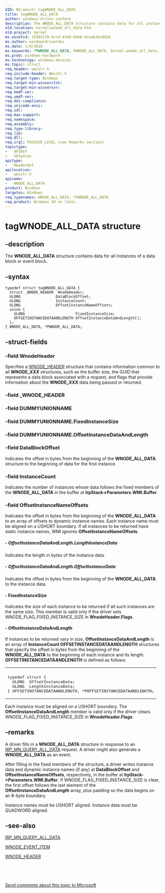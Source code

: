 ```yaml
---
UID: NS:wmistr.tagWNODE_ALL_DATA
title: tagWNODE_ALL_DATA
author: windows-driver-content
description: The WNODE_ALL_DATA structure contains data for all instances of a data block or event block.
old-location: kernel\wnode_all_data.htm
old-project: kernel
ms.assetid: 15582270-6cc4-43d4-b9e6-dceab3bc092d
ms.author: windowsdriverdev
ms.date: 1/4/2018
ms.keywords: *PWNODE_ALL_DATA, PWNODE_ALL_DATA, kernel.wnode_all_data, tagWNODE_ALL_DATA, WNODE_ALL_DATA structure [Kernel-Mode Driver Architecture], PWNODE_ALL_DATA structure pointer [Kernel-Mode Driver Architecture], kstruct_d_f0048b24-6d54-40c6-bb6a-8ed796a226d8.xml, wmistr/PWNODE_ALL_DATA, wmistr/WNODE_ALL_DATA, WNODE_ALL_DATA
ms.prod: windows-hardware
ms.technology: windows-devices
ms.topic: struct
req.header: wmistr.h
req.include-header: Wmistr.h
req.target-type: Windows
req.target-min-winverclnt: 
req.target-min-winversvr: 
req.kmdf-ver: 
req.umdf-ver: 
req.ddi-compliance: 
req.unicode-ansi: 
req.idl: 
req.max-support: 
req.namespace: 
req.assembly: 
req.type-library: 
req.lib: 
req.dll: 
req.irql: PASSIVE_LEVEL (see Remarks section)
topictype: 
-	APIRef
-	kbSyntax
apitype: 
-	HeaderDef
apilocation: 
-	wmistr.h
apiname: 
-	WNODE_ALL_DATA
product: Windows
targetos: Windows
req.typenames: WNODE_ALL_DATA, *PWNODE_ALL_DATA
req.product: Windows 10 or later.
---
```


# tagWNODE_ALL_DATA structure


## -description


The <b>WNODE_ALL_DATA</b> structure contains data for all instances of a data block or event block.


## -syntax


````
typedef struct tagWNODE_ALL_DATA {
  struct _WNODE_HEADER  WnodeHeader;
  ULONG                DataBlockOffset;
  ULONG                InstanceCount;
  ULONG                OffsetInstanceNameOffsets;
  union {
    ULONG                       FixedInstanceSize;
    OFFSETINSTANCEDATAANDLENGTH OffsetInstanceDataAndLength[];
  };
} WNODE_ALL_DATA, *PWNODE_ALL_DATA;
````


## -struct-fields




### -field WnodeHeader

Specifies a <a href="..\wmistr\ns-wmistr-_wnode_header.md">WNODE_HEADER</a> structure that contains information common to all <b>WNODE_<i>XXX</i></b> structures, such as the buffer size, the GUID that represents a data block associated with a request, and flags that provide information about the <b>WNODE_<i>XXX</i></b> data being passed or returned.


### -field _WNODE_HEADER

 


### -field DUMMYUNIONNAME

 


### -field DUMMYUNIONNAME.FixedInstanceSize

 


### -field DUMMYUNIONNAME.OffsetInstanceDataAndLength

 


### -field DataBlockOffset

Indicates the offset in bytes from the beginning of the <b>WNODE_ALL_DATA</b> structure to the beginning of data for the first instance. 


### -field InstanceCount

Indicates the number of instances whose data follows the fixed members of the <b>WNODE_ALL_DATA</b> in the buffer at <b>IrpStack-&gt;Parameters.WMI.Buffer</b>. 


### -field OffsetInstanceNameOffsets

Indicates the offset in bytes from the beginning of the <b>WNODE_ALL_DATA</b> to an array of offsets to dynamic instance names. Each instance name must be aligned on a USHORT boundary. If all instances to be returned have static instance names, WMI ignores <b>OffsetInstanceNameOffsets</b>.


##### - OffsetInstanceDataAndLength.LengthInstanceData

Indicates the length in bytes of the instance data.


##### - OffsetInstanceDataAndLength.OffsetInstanceData

Indicates the offset in bytes from the beginning of the <b>WNODE_ALL_DATA</b> to the instance data.


#### - FixedInstanceSize

Indicates the size of each instance to be returned if all such instances are the same size. This member is valid only if the driver sets WNODE_FLAG_FIXED_INSTANCE_SIZE in <b>WnodeHeader.Flags</b>. 


#### - OffsetInstanceDataAndLength

If instances to be returned vary in size, <b>OffsetInstanceDataAndLength</b> is an array of <b>InstanceCount </b><b>OFFSETINSTANCEDATAANDLENGTH</b> structures that specify the offset in bytes from the beginning of the <b>WNODE_ALL_DATA</b> to the beginning of each instance and its length. <b>OFFSETINSTANCEDATAANDLENGTH</b> is defined as follows:
<div class="code"><span codelanguage=""><table>
<tr>
<th></th>
</tr>
<tr>
<td>
<pre>typedef struct {
  ULONG  OffsetInstanceData;
  ULONG  LengthInstanceData;
} OFFSETINSTANCEDATAANDLENGTH, *POFFSETINSTANCEDATAANDLENGTH;</pre>
</td>
</tr>
</table></span></div>

Each instance must be aligned on a USHORT boundary. The <b>OffsetInstanceDataAndLength</b> member is valid only if the driver clears WNODE_FLAG_FIXED_INSTANCE_SIZE in <b>WnodeHeader.Flags</b>. 


## -remarks


A driver fills in a <b>WNODE_ALL_DATA</b> structure in response to an <a href="https://msdn.microsoft.com/library/windows/hardware/ff551650">IRP_MN_QUERY_ALL_DATA</a> request. A driver might also generate a <b>WNODE_ALL_DATA</b> as an event.

After filling in the fixed members of the structure, a driver writes instance data and dynamic instance names (if any) at <b>DataBlockOffset</b> and <b>OffsetInstanceNameOffsets</b>, respectively, in the buffer at <b>IrpStack-&gt;Parameters.WMI.Buffer</b>. If WNODE_FLAG_FIXED_INSTANCE_SIZE is clear, the first offset follows the last element of the <b>OffsetInstanceDataAndLength</b> array, plus padding so the data begins on an 8-byte boundary.

Instance names must be USHORT aligned. Instance data must be QUADWORD aligned.



## -see-also

<a href="https://msdn.microsoft.com/library/windows/hardware/ff551650">IRP_MN_QUERY_ALL_DATA</a>

<a href="..\wmistr\ns-wmistr-tagwnode_event_item.md">WNODE_EVENT_ITEM</a>

<a href="..\wmistr\ns-wmistr-_wnode_header.md">WNODE_HEADER</a>

 

 

<a href="mailto:wsddocfb@microsoft.com?subject=Documentation%20feedback [kernel\kernel]:%20WNODE_ALL_DATA structure%20 RELEASE:%20(1/4/2018)&amp;body=%0A%0APRIVACY STATEMENT%0A%0AWe use your feedback to improve the documentation. We don't use your email address for any other purpose, and we'll remove your email address from our system after the issue that you're reporting is fixed. While we're working to fix this issue, we might send you an email message to ask for more info. Later, we might also send you an email message to let you know that we've addressed your feedback.%0A%0AFor more info about Microsoft's privacy policy, see http://privacy.microsoft.com/en-us/default.aspx." title="Send comments about this topic to Microsoft">Send comments about this topic to Microsoft</a>

